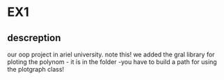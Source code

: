 # EX1
## descreption
our oop project in ariel university.
note this!
we added the gral library for ploting the polynom - it is in the folder -you have to build a path for using the plotgraph class!
